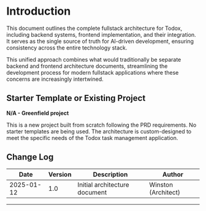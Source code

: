 # Introduction

This document outlines the complete fullstack architecture for Todox, including backend systems, frontend implementation, and their integration. It serves as the single source of truth for AI-driven development, ensuring consistency across the entire technology stack.

This unified approach combines what would traditionally be separate backend and frontend architecture documents, streamlining the development process for modern fullstack applications where these concerns are increasingly intertwined.

## Starter Template or Existing Project

**N/A - Greenfield project**

This is a new project built from scratch following the PRD requirements. No starter templates are being used. The architecture is custom-designed to meet the specific needs of the Todox task management application.

## Change Log

| Date | Version | Description | Author |
|------|---------|-------------|--------|
| 2025-01-12 | 1.0 | Initial architecture document | Winston (Architect) |

---
